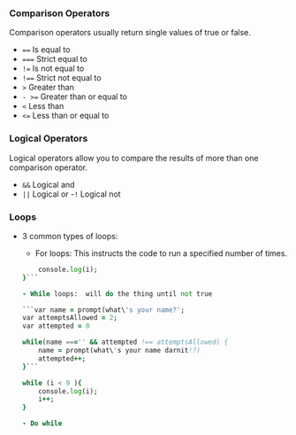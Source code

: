 ### Comparison Operators

Comparison operators usually return single values of true or false.

- ```==``` Is equal to
- ```===``` Strict equal to 
- ```!=``` Is not equal to
- ```!==``` Strict not equal to
- ```>``` Greater than 
- ```- >=``` Greater than or equal to
- ```<``` Less than
- ```<=``` Less than or equal to 

### Logical Operators

Logical operators allow you to compare the results of more than one comparison operator. 

- ```&&``` Logical and
- ```||``` Logical or
-```!``` Logical not

### Loops

- 3 common types of loops:    
    - For loops: This instructs the code to run a specified number of times.


    ```for (var i = 0; i < 10;i++) {
        console.log(i);
    }```

    - While loops:  will do the thing until not true

    ```var name = prompt(what\'s your name?';
    var attemptsAllowed = 2;
    var attempted = 0

    while(name ==='' && attempted !== attemptsAllowed) {
        name = prompt(what\'s your name darnit!?)
        attempted++;
    }```

    while (i < 9 ){
        console.log(i);
        i++;
    } 

    - Do while



